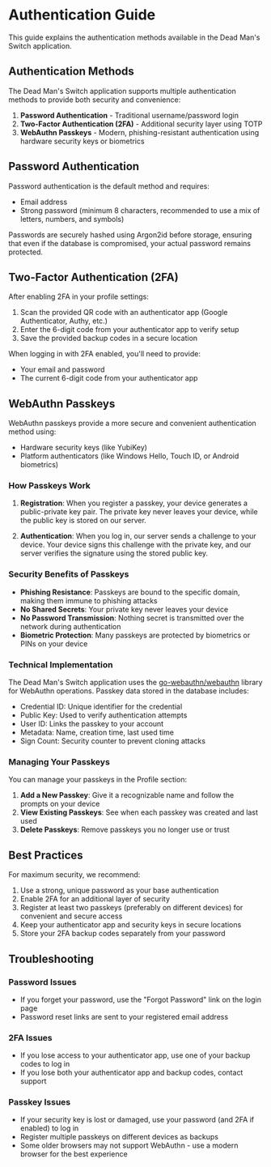 # Authentication Guide

This guide explains the authentication methods available in the Dead Man's Switch application.

## Authentication Methods

The Dead Man's Switch application supports multiple authentication methods to provide both security and convenience:

1. **Password Authentication** - Traditional username/password login
2. **Two-Factor Authentication (2FA)** - Additional security layer using TOTP
3. **WebAuthn Passkeys** - Modern, phishing-resistant authentication using hardware security keys or biometrics

## Password Authentication

Password authentication is the default method and requires:

- Email address
- Strong password (minimum 8 characters, recommended to use a mix of letters, numbers, and symbols)

Passwords are securely hashed using Argon2id before storage, ensuring that even if the database is compromised, your actual password remains protected.

## Two-Factor Authentication (2FA)

After enabling 2FA in your profile settings:

1. Scan the provided QR code with an authenticator app (Google Authenticator, Authy, etc.)
2. Enter the 6-digit code from your authenticator app to verify setup
3. Save the provided backup codes in a secure location

When logging in with 2FA enabled, you'll need to provide:
- Your email and password
- The current 6-digit code from your authenticator app

## WebAuthn Passkeys

WebAuthn passkeys provide a more secure and convenient authentication method using:
- Hardware security keys (like YubiKey)
- Platform authenticators (like Windows Hello, Touch ID, or Android biometrics)

### How Passkeys Work

1. **Registration**: When you register a passkey, your device generates a public-private key pair. The private key never leaves your device, while the public key is stored on our server.

2. **Authentication**: When you log in, our server sends a challenge to your device. Your device signs this challenge with the private key, and our server verifies the signature using the stored public key.

### Security Benefits of Passkeys

- **Phishing Resistance**: Passkeys are bound to the specific domain, making them immune to phishing attacks
- **No Shared Secrets**: Your private key never leaves your device
- **No Password Transmission**: Nothing secret is transmitted over the network during authentication
- **Biometric Protection**: Many passkeys are protected by biometrics or PINs on your device

### Technical Implementation

The Dead Man's Switch application uses the [go-webauthn/webauthn](https://github.com/go-webauthn/webauthn) library for WebAuthn operations. Passkey data stored in the database includes:

- Credential ID: Unique identifier for the credential
- Public Key: Used to verify authentication attempts
- User ID: Links the passkey to your account
- Metadata: Name, creation time, last used time
- Sign Count: Security counter to prevent cloning attacks

### Managing Your Passkeys

You can manage your passkeys in the Profile section:

1. **Add a New Passkey**: Give it a recognizable name and follow the prompts on your device
2. **View Existing Passkeys**: See when each passkey was created and last used
3. **Delete Passkeys**: Remove passkeys you no longer use or trust

## Best Practices

For maximum security, we recommend:

1. Use a strong, unique password as your base authentication
2. Enable 2FA for an additional layer of security
3. Register at least two passkeys (preferably on different devices) for convenient and secure access
4. Keep your authenticator app and security keys in secure locations
5. Store your 2FA backup codes separately from your password

## Troubleshooting

### Password Issues
- If you forget your password, use the "Forgot Password" link on the login page
- Password reset links are sent to your registered email address

### 2FA Issues
- If you lose access to your authenticator app, use one of your backup codes to log in
- If you lose both your authenticator app and backup codes, contact support

### Passkey Issues
- If your security key is lost or damaged, use your password (and 2FA if enabled) to log in
- Register multiple passkeys on different devices as backups
- Some older browsers may not support WebAuthn - use a modern browser for the best experience
